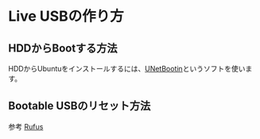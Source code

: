 # Live USBの作り方

## HDDからBootする方法
HDDからUbuntuをインストールするには、[UNetBootin](https://unetbootin.github.io/)というソフトを使います。


## Bootable USBのリセット方法  
参考
[Rufus](https://rufus.ie/)
